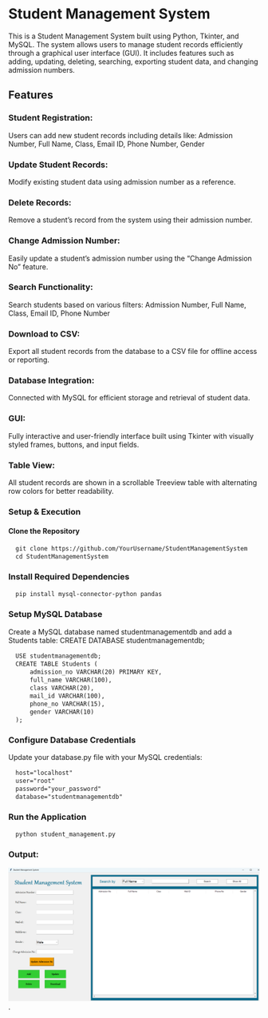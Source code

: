 # Student Management System
This is a Student Management System built using Python, Tkinter, and MySQL. The system allows users to manage student records efficiently through a graphical user interface (GUI). It includes features such as adding, updating, deleting, searching, exporting student data, and changing admission numbers.

## Features
### Student Registration:
Users can add new student records including details like:
Admission Number, Full Name, Class, Email ID, Phone Number, Gender

### Update Student Records:
Modify existing student data using admission number as a reference.

### Delete Records:
Remove a student’s record from the system using their admission number.

### Change Admission Number:
Easily update a student’s admission number using the “Change Admission No” feature.

### Search Functionality:
Search students based on various filters:
Admission Number, Full Name, Class, Email ID, Phone Number

### Download to CSV:
Export all student records from the database to a CSV file for offline access or reporting.

### Database Integration:
Connected with MySQL for efficient storage and retrieval of student data.

### GUI:
Fully interactive and user-friendly interface built using Tkinter with visually styled frames, buttons, and input fields.

### Table View:
All student records are shown in a scrollable Treeview table with alternating row colors for better readability.
 
### Setup & Execution
#### Clone the Repository
      git clone https://github.com/YourUsername/StudentManagementSystem
      cd StudentManagementSystem
      
### Install Required Dependencies
      pip install mysql-connector-python pandas

### Setup MySQL Database
Create a MySQL database named studentmanagementdb and add a Students table:
      CREATE DATABASE studentmanagementdb;
      
      USE studentmanagementdb;
      CREATE TABLE Students (
          admission_no VARCHAR(20) PRIMARY KEY,
          full_name VARCHAR(100),
          class VARCHAR(20),
          mail_id VARCHAR(100),
          phone_no VARCHAR(15),
          gender VARCHAR(10)
      );
### Configure Database Credentials
Update your database.py file with your MySQL credentials:
  
      host="localhost"
      user="root"
      password="your_password"
      database="studentmanagementdb"

### Run the Application

      python student_management.py
### Output:

![img alt](https://github.com/Kirti757/Python-Projects/blob/main/Outputimages/studentmanagementsystem.png) .
